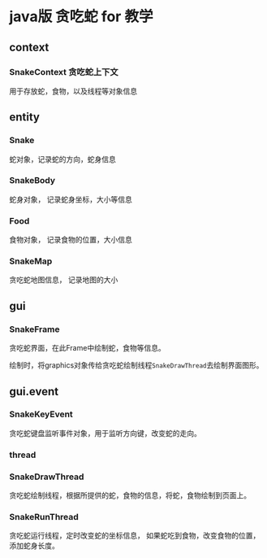 # java版 贪吃蛇 for 教学


## context

### SnakeContext 贪吃蛇上下文
用于存放蛇，食物，以及线程等对象信息

## entity

### Snake 
蛇对象，记录蛇的方向，蛇身信息 
### SnakeBody 
蛇身对象， 记录蛇身坐标，大小等信息
### Food 
食物对象， 记录食物的位置，大小信息
### SnakeMap 
贪吃蛇地图信息， 记录地图的大小 

## gui

### SnakeFrame
贪吃蛇界面，在此Frame中绘制蛇，食物等信息。

绘制时，将graphics对象传给贪吃蛇绘制线程`SnakeDrawThread`去绘制界面图形。

## gui.event

### SnakeKeyEvent
贪吃蛇键盘监听事件对象，用于监听方向键，改变蛇的走向。

### thread

### SnakeDrawThread
贪吃蛇绘制线程，根据所提供的蛇，食物的信息，将蛇，食物绘制到页面上。

### SnakeRunThread
贪吃蛇运行线程，定时改变蛇的坐标信息，  如果蛇吃到食物，改变食物的位置，添加蛇身长度。
 
